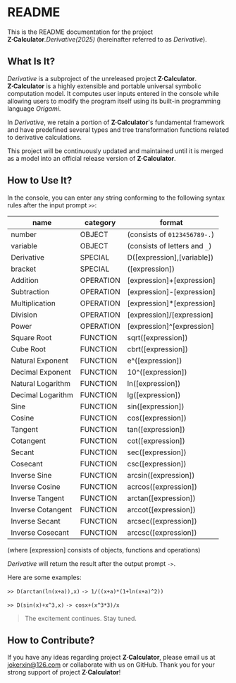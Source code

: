 # README

This is the README documentation for the project __Z·Calculator__*.Derivative(2025)* (hereinafter referred to as _Derivative_).


## What Is It?

_Derivative_ is a subproject of the unreleased project __Z·Calculator__. __Z·Calculator__ is a highly extensible and portable universal symbolic computation model. It computes user inputs entered in the console while allowing users to modify the program itself using its built-in programming language _Origami_.

In _Derivative_, we retain a portion of __Z·Calculator__'s fundamental framework and have predefined several types and tree transformation functions related to derivative calculations.

This project will be continuously updated and maintained until it is merged as a model into an official release version of __Z·Calculator__.


## How to Use It?

In the console, you can enter any string conforming to the following syntax rules after the input prompt `>>`:

|name               |category           |format                         |
|-------------------|-------------------|-------------------------------|
|number             |OBJECT             |(consists of `0123456789-.`)   |
|variable           |OBJECT             |(consists of letters and `_`)  |
|Derivative         |SPECIAL            |D([expression],[variable])     |
|bracket            |SPECIAL            |([expression])                 |
|Addition           |OPERATION          |[expression]+[expression]      |
|Subtraction        |OPERATION          |[expression]-[expression]      |
|Multiplication     |OPERATION          |[expression]\*[expression]     |
|Division           |OPERATION          |[expression]/[expression]      |
|Power              |OPERATION          |[expression]^[expression]      |
|Square Root        |FUNCTION           |sqrt([expression])             |
|Cube Root          |FUNCTION           |cbrt([expression])             |
|Natural Exponent   |FUNCTION           |e^([expression])               |
|Decimal Exponent   |FUNCTION           |10^([expression])              |
|Natural Logarithm  |FUNCTION           |ln([expression])               |
|Decimal Logarithm  |FUNCTION           |lg([expression])               |
|Sine               |FUNCTION           |sin([expression])              |
|Cosine             |FUNCTION           |cos([expression])              |
|Tangent            |FUNCTION           |tan([expression])              |
|Cotangent          |FUNCTION           |cot([expression])              |
|Secant             |FUNCTION           |sec([expression])              |
|Cosecant           |FUNCTION           |csc([expression])              |
|Inverse Sine       |FUNCTION           |arcsin([expression])           |
|Inverse Cosine     |FUNCTION           |acrcos([expression])           |
|Inverse Tangent    |FUNCTION           |arctan([expression])           |
|Inverse Cotangent  |FUNCTION           |arccot([expression])           |
|Inverse Secant     |FUNCTION           |arcsec([expression])           |
|Inverse Cosecant   |FUNCTION           |arccsc([expression])           |
(where [expression] consists of objects, functions and operations)

_Derivative_ will return the result after the output prompt `->`.

Here are some examples:

`>> D(arctan(ln(x+a)),x)`
`-> 1/((x+a)*(1+ln(x+a)^2))`

`>> D(sin(x)+x^3,x)`
`-> cosx+(x^3*3)/x`

> The excitement continues. Stay tuned.


## How to Contribute?

If you have any ideas regarding project __Z·Calculator__, please email us at jokerxin@126.com or collaborate with us on GitHub. Thank you for your strong support of project __Z·Calculator__!
